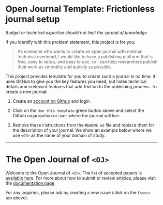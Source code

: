 # Open Journal Template: Frictionless journal setup

_Budget or technical expertise should not limit the spread of knowledge_

If you identify with this problem statement, this project is for you:

> As someone who wants to create an open journal with minimal 
> technical overhead, I would like to have a publishing platform that 
> is free, easy to setup, and easy to use, so I can help researchers 
> publish their work as smoothly and quickly as possible.

This project provides template for you to create such a journal in no 
time. It uses GitHub to give you the key features you need, but hides
technical details and irrelevant features that add 
friction to the publishing process. To create a new journal:

 1. Create an [account on Github][gh-account] and login.

 2. Click on the `Use this template` green button above and select the 
    Github organization or user where the journal will live.

 3. Remove these instructions from the `README.md` file and replace 
    them for the description of your journal. We show an example below 
    where we use `<OJ>` as the name of your domain of study.

[gh-account]: https://help.github.com/en/articles/signing-up-for-a-new-github-account

---------

# The Open Journal of `<OJ>`

Welcome to the Open Journal of `<OJ>`. The list of accepted papers is 
[available here](./articles.md). For more about how to submit or 
review articles, please visit the [documentation page](./guide.md).

For any inquiries, please ask by creating a new issue (click on the 
`Issues` tab above).

